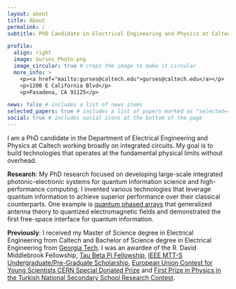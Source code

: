 ```yaml
---
layout: about
title: About
permalink: /
subtitle: PhD Candidate in Electrical Engineering and Physics at Caltech

profile:
  align: right
  image: Gurses_Photo.png
  image_circular: true # crops the image to make it circular
  more_info: >
    <p><a href="mailto:gurses@caltech.edu">gurses@caltech.edu</a></p>
    <p>1200 E California Blvd</p>
    <p>Pasadena, CA 91125</p>

news: false # includes a list of news items
selected_papers: true # includes a list of papers marked as "selected={true}"
social: true # includes social icons at the bottom of the page
---
```


I am a PhD candidate in the Department of Electrical Engineering and Physics at Caltech working broadly on integrated circuits. My goal is to build technologies that operates at the fundamental physical limits without overhead.

<b>Research</b>: My PhD research focused on developing large-scale integrated photonic-electronic systems for quantum information science and high-performance computing. I invented various technologies that leverage quantum information to achieve superior performance over their classical counterparts. One example is <a href=https://arxiv.org/abs/2406.09158>quantum phased arrays</a> that generalized antenna theory to quantized electromagnetic fields and demonstrated the first free-space interface for quantum information.

<b>Previously</b>: I received my Master of Science degree in Electrical Engineering from Caltech and Bachelor of Science degree in Electrical Engineering from <a href=https://ece.gatech.edu/news/2023/12/gurses-receives-tau-beta-pi-fellowship>Georgia Tech</a>. I was an awardee of the R. David Middlebrook Fellowship, <a href=https://www.tbp.org/memb/FellowsList/2020-21.cfm>Tau Beta Pi Fellowship</a>, <a href=https://ece.gatech.edu/news/2023/12/gurses-tapped-ieee-mtt-s-scholarship>IEEE MTT-S Undergraduate/Pre-Graduate Scholarship</a>, <a href=https://home.cern/news/news/cern/eucys-prizewinner-visits-cern>European Union Contest for Young Scientists CERN Special Donated Prize</a> and <a href=https://www.milliyet.com.tr/yerel-haberler/ankara/yapay-yercekimi-tubitakta-odul-getirdi-10815786>First Prize in Physics in the Turkish National Secondary School Research Contest</a>.

